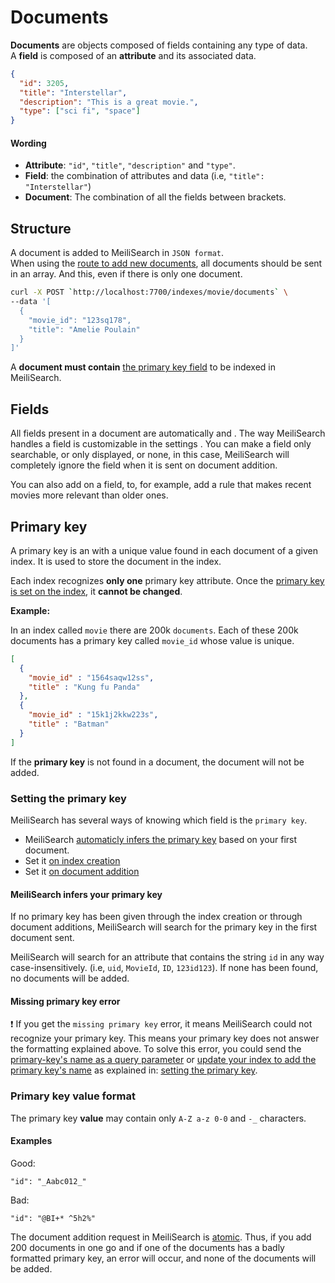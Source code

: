 # Documents

**Documents** are objects composed of fields containing any type of data.</br>
A **field** is composed of an **attribute** and its associated data.

```json
{
  "id": 3205,
  "title": "Interstellar",
  "description": "This is a great movie.",
  "type": ["sci fi", "space"]
}
```

#### Wording

- **Attribute**: `"id"`, `"title"`, `"description"` and `"type"`.
- **Field**: the combination of attributes and data (i.e, `"title": "Interstellar"`)
- **Document**: The combination of all the fields between brackets.

## Structure

A document is added to MeiliSearch in `JSON format`.<br/>
When using the [route to add new documents](/references/documents.md#add-or-update-documents), all documents should be sent in an array. And this, even if there is only one document.

```bash
curl -X POST `http://localhost:7700/indexes/movie/documents` \
--data '[
  {
    "movie_id": "123sq178",
    "title": "Amelie Poulain"
  }
]'
```

A **document must contain** [the primary key field](/guides/main_concepts/documents.md#primary-key) to be indexed in MeiliSearch.

## Fields

All fields present in a document are automatically <glossary word="searchable" /> and <glossary word="displayed" />.
The way MeiliSearch handles a field is customizable in the settings <Badge text="soon" type="warn"/>. You can make a field only searchable, or only displayed, or none, in this case, MeiliSearch will completely ignore the field when it is sent on document addition.

You can also add <glossary word="ranking rules" /> on a field, to, for example, add a rule that makes recent movies more relevant than older ones.

## Primary key

A primary key is an <glossary word="attribute" /> with a unique value found in each document of a given index. It is used to store the document in the index.

Each index recognizes **only one** primary key attribute. Once the [primary key is set on the index](/guides/main_concepts/documents.md#setting-the-primary-key), it **cannot be changed**.

**Example:**

In an index called `movie` there are 200k `documents`. Each of these 200k documents has a primary key called `movie_id` whose value is unique.

```json
[
  {
    "movie_id" : "1564saqw12ss",
    "title" : "Kung fu Panda"
  },
  {
    "movie_id" : "15k1j2kkw223s",
    "title" : "Batman"
  }
]
```

If the **primary key** is not found in a document, the document will not be added.

### Setting the primary key

MeiliSearch has several ways of knowing which field is the `primary key`.

- MeiliSearch [automaticly infers the primary key](/guides/main_concepts/documents.md#meilisearch-infers-your-primary-key) based on your first document.
- Set it [on index creation](/references/indexes.md#create-an-index)
- Set it [on document addition](/references/documents.md#add-or-replace-documents)

#### MeiliSearch infers your primary key

If no primary key has been given through the index creation or through document additions, MeiliSearch will search for the primary key in the first document sent.

MeiliSearch will search for an attribute that contains the string `id` in any way case-insensitively. (i.e, `uid`, `MovieId`, `ID`, `123id123`).
If none has been found, no documents will be added.

#### Missing primary key error

❗️ If you get the `missing primary key` error, it means MeiliSearch could not recognize your primary key. This means your primary key does not answer the formatting explained above. To solve this error, you could send the [primary-key's name as a query parameter](/references/documents.md#add-or-replace-documents) or [update your index to add the primary key's name](/references/indexes.md#create-an-index) as explained in: [setting the primary key](/guides/main_concepts/documents.md#primary-key).

### Primary key value format

The primary key **value** may contain only `A-Z a-z 0-0` and `-_` characters.

#### Examples

Good:
```
"id": "_Aabc012_"
```
Bad:
```
"id": "@BI+* ^5h2%"
```


The document addition request in MeiliSearch is [atomic](https://en.wikipedia.org/wiki/Atomicity_(database_systems)). Thus, if you add 200 documents in one go and if one of the documents has a badly formatted primary key, an error will occur, and none of the documents will be added.
